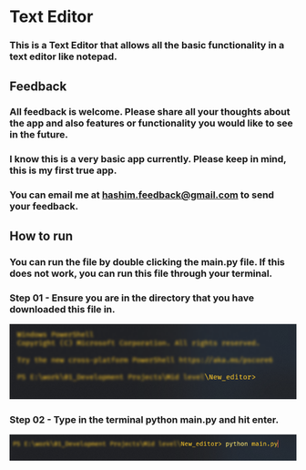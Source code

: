 # Text Editor
### This is a Text Editor that allows all the basic functionality in a text editor like notepad. 

## Feedback
### All feedback is welcome. Please share all your thoughts about the app and also features or functionality you would like to see in the future. 
### I know this is a very basic app currently. Please keep in mind, this is my first true app.
### You can email me at hashim.feedback@gmail.com to send your feedback.

## How to run
### You can run the file by double clicking the main.py file. If this does not work, you can run this file through your terminal. 
### Step 01 - Ensure you are in the directory that you have downloaded this file in.

![terminal dir](Images/terminal_dir.png)

### Step 02 - Type in the terminal **python main.py** and hit enter.

![run program](Images/run_program.png)